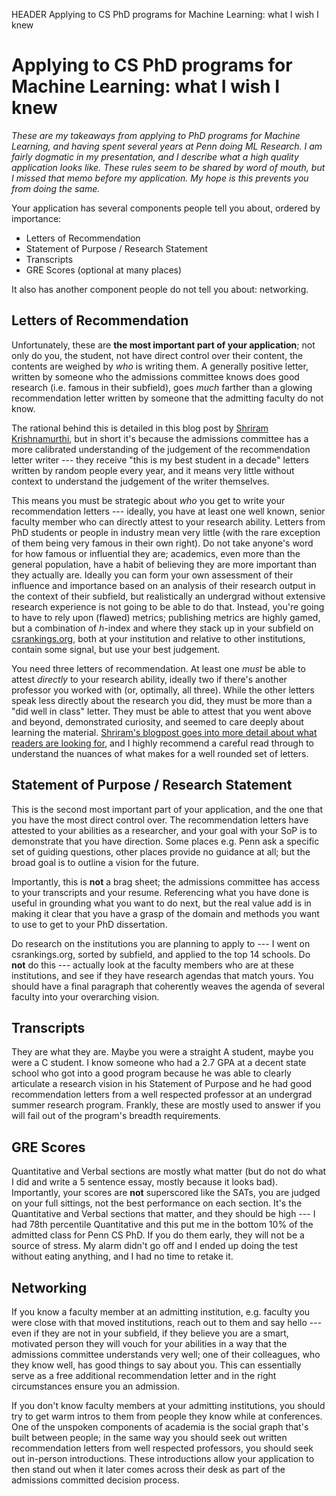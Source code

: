 HEADER Applying to CS PhD programs for Machine Learning: what I wish I knew

# Applying to CS PhD programs for Machine Learning: what I wish I knew

_These are my takeaways from applying to PhD programs for Machine Learning, and having spent several years at Penn doing ML Research. I am fairly dogmatic in my presentation, and I describe what a high quality application looks like. These rules seem to be shared by word of mouth, but I missed that memo before my application. My hope is this prevents you from doing the same._


Your application has several components people tell you about, ordered by importance:

 - Letters of Recommendation
 - Statement of Purpose / Research Statement
 - Transcripts
 - GRE Scores (optional at many places)

It also has another component people do not tell you about: networking.

## Letters of Recommendation

Unfortunately, these are **the most important part of your application**; not only do you, the student, not have direct control over their content, the contents are weighed by  _who_ is writing them. A generally positive letter, written by someone who the admissions committee knows does good research (i.e. famous in their subfield), goes _much_ farther than a glowing recommendation letter written by someone that the admitting faculty do not know. 

The rational behind this is detailed in this blog post by [Shriram Krishnamurthi](https://cs.brown.edu/~sk/Memos/Grad-School-Recos/), but in short it's because the admissions committee has a more calibrated understanding of the judgement of the recommendation letter writer --- they receive "this is my best student in a decade" letters written by random people every year, and it means very little without context to understand the judgement of the writer themselves.

This means you must be strategic about _who_ you get to write your recommendation letters --- ideally, you have at least one well known, senior faculty member who can directly attest to your research ability. Letters from PhD students or people in industry mean very little (with the rare exception of them being very famous in their own right). Do not take anyone's word for how famous or influential they are; academics, even more than the general population, have a habit of believing they are more important than they actually are. Ideally you can form your own assessment of their influence and importance based on an analysis of their research output in the context of their subfield, but realistically an undergrad without extensive research experience is not going to be able to do that. Instead, you're going to have to rely upon (flawed) metrics; publishing metrics are highly gamed, but a combination of _h_-index and where they stack up in your subfield on [csrankings.org](https://csrankings.org/), both at your institution and relative to other institutions, contain some signal, but use your best judgement.

You need three letters of recommendation. At least one _must_ be able to attest _directly_ to your research ability, ideally two if there's another professor you worked with (or, optimally, all three). While the other letters speak less directly about the research you did, they must be more than a "did well in class" letter. They must be able to attest that you went above and beyond, demonstrated curiosity, and seemed to care deeply about learning the material. [Shriram's blogpost goes into more detail about what readers are looking for](https://cs.brown.edu/~sk/Memos/Grad-School-Recos/), and I highly recommend a careful read through to understand the nuances of what makes for a well rounded set of letters.

## Statement of Purpose / Research Statement

This is the second most important part of your application, and the one that you have the most direct control over. The recommendation letters have attested to your abilities as a researcher, and your goal with your SoP is to demonstrate that you have direction. Some places e.g. Penn ask a specific set of guiding questions, other places provide no guidance at all; but the broad goal is to outline a vision for the future.

Importantly, this is **not** a brag sheet; the admissions committee has access to your transcripts and your resume. Referencing what you have done is useful in grounding what you want to do next, but the real value add is in making it clear that you have a grasp of the domain and methods you want to use to get to your PhD dissertation.

Do research on the institutions you are planning to apply to --- I went on csrankings.org, sorted by subfield, and applied to the top 14 schools. Do **not** do this --- actually look at the faculty members who are at these institutions, and see if they have research agendas that match yours. You should have a final paragraph that coherently weaves the agenda of several faculty into your overarching vision.

## Transcripts

They are what they are. Maybe you were a straight A student, maybe you were a C student. I know someone who had a 2.7 GPA at a decent state school who got into a good program because he was able to clearly articulate a research vision in his Statement of Purpose and he had good recommendation letters from a well respected professor at an undergrad summer research program. Frankly, these are mostly used to answer if you will fail out of the program's breadth requirements.

## GRE Scores

Quantitative and Verbal sections are mostly what matter (but do not do what I did and write a 5 sentence essay, mostly because it looks bad). Importantly, your scores are **not** superscored like the SATs, you are judged on your full sittings, not the best performance on each section. It's the Quantitative and Verbal sections that matter, and they should be high --- I had 78th percentile Quantitative and this put me in the bottom 10% of the admitted class for Penn CS PhD. If you do them early, they will not be a source of stress. My alarm didn't go off and I ended up doing the test without eating anything, and I had no time to retake it.

## Networking

If you know a faculty member at an admitting institution, e.g. faculty you were close with that moved institutions, reach out to them and say hello --- even if they are not in your subfield, if they believe you are a smart, motivated person they will vouch for your abilities in a way that the admissions committee understands very well; one of their colleagues, who they know well, has good things to say about you. This can essentially serve as a free additional recommendation letter and in the right circumstances ensure you an admission.

If you don't know faculty members at your admitting institutions, you should try to get warm intros to them from people they know while at conferences. One of the unspoken components of academia is the social graph that's built between people; in the same way you should seek out written recommendation letters from well respected professors, you should seek out in-person introductions. These introductions allow your application to then stand out when it later comes across their desk as part of the admissions committed decision process.